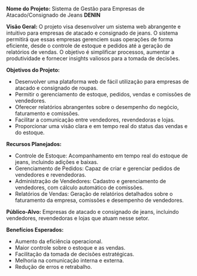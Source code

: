 **Nome do Projeto:** Sistema de Gestão para Empresas de Atacado/Consignado de Jeans
**DENIN**

**Visão Geral:**
O projeto visa desenvolver um sistema web abrangente e intuitivo para empresas de atacado e consignado de jeans. O sistema permitirá que essas empresas gerenciem suas operações de forma eficiente, desde o controle de estoque e pedidos até a geração de relatórios de vendas. O objetivo é simplificar processos, aumentar a produtividade e fornecer insights valiosos para a tomada de decisões.

**Objetivos do Projeto:**

- Desenvolver uma plataforma web de fácil utilização para empresas de atacado e consignado de roupas.
- Permitir o gerenciamento de estoque, pedidos, vendas e comissões de vendedores.
- Oferecer relatórios abrangentes sobre o desempenho do negócio, faturamento e comissões.
- Facilitar a comunicação entre vendedores, revendedoras e lojas.
- Proporcionar uma visão clara e em tempo real do status das vendas e do estoque.

**Recursos Planejados:**

- Controle de Estoque: Acompanhamento em tempo real do estoque de jeans, incluindo adições e baixas.
- Gerenciamento de Pedidos: Capaz de criar e gerenciar pedidos de vendedores e revendedoras.
- Administração de Vendedores: Cadastro e gerenciamento de vendedores, com cálculo automático de comissões.
- Relatórios de Vendas: Geração de relatórios detalhados sobre o faturamento da empresa, comissões e desempenho de vendedores.

**Público-Alvo:**
Empresas de atacado e consignado de jeans, incluindo vendedores, revendedoras e lojas que atuam nesse setor.

**Benefícios Esperados:**

- Aumento da eficiência operacional.
- Maior controle sobre o estoque e as vendas.
- Facilitação da tomada de decisões estratégicas.
- Melhoria na comunicação interna e externa.
- Redução de erros e retrabalho.
